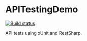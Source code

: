 # APITestingDemo

[![Build status](https://ci.appveyor.com/api/projects/status/3xmqw376farhbu55?svg=true)](https://ci.appveyor.com/project/LindomarReitz/apitestingdemo)

API tests using xUnit and RestSharp.
